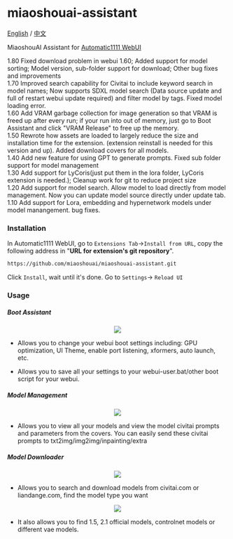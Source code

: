 # miaoshouai-assistant

[English](README.md) / [中文](README_CN.md)

MiaoshouAI Assistant for [Automatic1111 WebUI](https://github.com/AUTOMATIC1111/stable-diffusion-webui)

1.80 Fixed download problem in webui 1.60; Added support for model sorting; Model version, sub-folder support for download; Other bug fixes and improvements</br>
1.70 Improved search capability for Civitai to include keyword search in model names; Now supports SDXL model search (Data source update and full of restart webui update required) and filter model by tags. Fixed model loading error.</br>
1.60 Add VRAM garbage collection for image generation so that VRAM is freed up after every run; if your run into out of memory, just go to Boot Assistant and click "VRAM Release" to free up the memory.</br>
1.50 Rewrote how assets are loaded to largely reduce the size and installation time for the extension. (extension reinstall is needed for this version and up). Added download covers for all models.</br>
1.40 Add new feature for using GPT to generate prompts. Fixed sub folder support for model management</br>
1.30 Add support for LyCoris(just put them in the lora folder, <a herf="">LyCoris extension</a> is needed.); Cleanup work for git to reduce project size</br>
1.20 Add support for model search. Allow model to load directly from model management. Now you can update model source directly under update tab.</br>
1.10 Add support for Lora, embedding and hypernetwork models under model manangement. bug fixes.

### Installation
In Automatic1111 WebUI, go to `Extensions Tab`->`Install from URL`, copy the following address in "**URL for extension's git repository**".

```sh
https://github.com/miaoshouai/miaoshouai-assistant.git
```

Click `Install`, wait until it's done. Go to `Settings`-> `Reload UI`

### Usage

##### Boot Assistant

<p align="center">
   <img src="https://msdn.miaoshouai.com/msai/kt/ez/boot_assistant_en.png"/>
</p>

- Allows you to change your webui boot settings including:
GPU optimization, UI Theme, enable port listening, xformers, auto launch, etc.

- Allows you to save all your settings to your webui-user.bat/other boot script for your webui.

##### Model Management

<p align="center">
   <img src="https://msdn.miaoshouai.com/msai/kt/ez/model_manager_en.png"/>
</p>

- Allows you to view all your models and view the model civitai prompts and parameters from the covers.
You can easily send these civitai prompts to txt2img/img2img/inpainting/extra

##### Model Downloader

<p align="center">
   <img src="https://msdn.miaoshouai.com/msai/kt/ez/model_downloader.gif"/>
</p>

- Allows you to search and download models from civitai.com or liandange.com, find the model type you want

<p align="center">
   <img src="https://msdn.miaoshouai.com/msai/kt/ez/controlnet_download.gif"/>
</p>

- It also allows you to find 1.5, 2.1 official models, controlnet models or different vae models.

